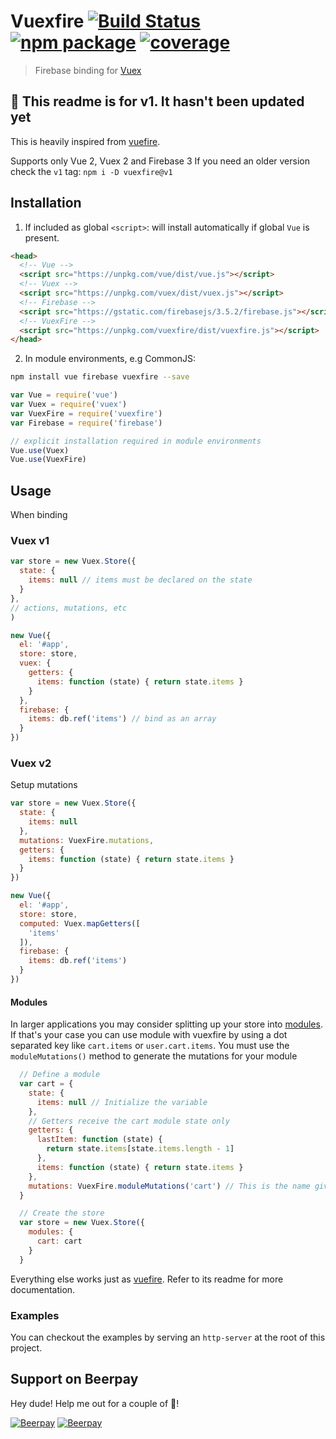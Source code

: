 # Vuexfire [![Build Status](https://img.shields.io/circleci/project/posva/vuexfire.svg)](https://circleci.com/gh/posva/vuexfire) [![npm package](https://img.shields.io/npm/v/vuexfire.svg)](https://www.npmjs.com/package/vuexfire) [![coverage](https://img.shields.io/codecov/c/github/posva/vuexfire.svg)](https://codecov.io/github/posva/vuexfire)

> Firebase binding for [Vuex](https://github.com/vuejs/vuex)

## :construction: This readme is for v1. It hasn't been updated yet

This is heavily inspired from [vuefire](https://github.com/vuejs/vuefire).

Supports only Vue 2, Vuex 2 and Firebase 3
If you need an older version check the `v1` tag: `npm i -D vuexfire@v1`

## Installation

1. If included as global `<script>`: will install automatically if global `Vue`
   is present.

  ``` html
  <head>
    <!-- Vue -->
    <script src="https://unpkg.com/vue/dist/vue.js"></script>
    <!-- Vuex -->
    <script src="https://unpkg.com/vuex/dist/vuex.js"></script>
    <!-- Firebase -->
    <script src="https://gstatic.com/firebasejs/3.5.2/firebase.js"></script>
    <!-- VuexFire -->
    <script src="https://unpkg.com/vuexfire/dist/vuexfire.js"></script>
  </head>
  ```

2. In module environments, e.g CommonJS:

  ``` bash
  npm install vue firebase vuexfire --save
  ```

  ``` js
  var Vue = require('vue')
  var Vuex = require('vuex')
  var VuexFire = require('vuexfire')
  var Firebase = require('firebase')

  // explicit installation required in module environments
  Vue.use(Vuex)
  Vue.use(VuexFire)
  ```

## Usage

When binding

### Vuex v1

``` js
var store = new Vuex.Store({
  state: {
    items: null // items must be declared on the state
  }
},
// actions, mutations, etc
)

new Vue({
  el: '#app',
  store: store,
  vuex: {
    getters: {
      items: function (state) { return state.items }
    }
  },
  firebase: {
    items: db.ref('items') // bind as an array
  }
})
```

### Vuex v2

Setup mutations

``` js
var store = new Vuex.Store({
  state: {
    items: null
  },
  mutations: VuexFire.mutations,
  getters: {
    items: function (state) { return state.items }
  }
})

new Vue({
  el: '#app',
  store: store,
  computed: Vuex.mapGetters([
    'items'
  ]),
  firebase: {
    items: db.ref('items')
  }
})
```

#### Modules

In larger applications you may consider splitting up your store
into [modules](http://vuex.vuejs.org/en/modules.html). If that's your case you
can use module with vuexfire by using a dot separated key like `cart.items` or
`user.cart.items`. You must use the `moduleMutations()` method to generate the
mutations for your module

``` js
  // Define a module
  var cart = {
    state: {
      items: null // Initialize the variable
    },
    // Getters receive the cart module state only
    getters: {
      lastItem: function (state) {
        return state.items[state.items.length - 1]
      },
      items: function (state) { return state.items }
    },
    mutations: VuexFire.moduleMutations('cart') // This is the name given to the store
  }

  // Create the store
  var store = new Vuex.Store({
    modules: {
      cart: cart
    }
  }

```

Everything else works just as [vuefire](https://github.com/vuejs/vuefire). Refer
to its readme for more documentation.

### Examples

You can checkout the examples by serving an `http-server` at the root of this
project.

## Support on Beerpay
Hey dude! Help me out for a couple of :beers:!

[![Beerpay](https://beerpay.io/posva/vuexfire/badge.svg?style=beer-square)](https://beerpay.io/posva/vuexfire)  [![Beerpay](https://beerpay.io/posva/vuexfire/make-wish.svg?style=flat-square)](https://beerpay.io/posva/vuexfire?focus=wish)
